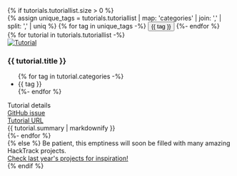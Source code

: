 <section class="projects">
    {% if tutorials.tutoriallist.size > 0 %}
        <div id="filter-container">
            {% assign unique_tags = tutorials.tutoriallist | map: 'categories' | join: ',' | split: ',' | uniq %}
            {% for tag in unique_tags -%}
                <button class="filter-button" onclick="toggleTag(this, '{{ tag }}')" id="{{ tag }}">{{ tag }}</button>
            {%- endfor %}
        </div>
        <div id="hackathon-container">
            {% for tutorial in tutorials.tutoriallist -%}
                <div class="hackathon-project-card" data-tags="{{ tutorial.categories | join: ' ' }}">
                    <div class="hackathon-img-wrapper">
                        <a href="https://github.com/ohbm/hackathon2025/issues/{{ tutorial.issue }}">
                            <img src="/_img/{{ tutorial.image_path }}" alt="Tutorial">
                        </a>
                    </div>
                    <div class="hackathon-details animated hiding">
                        <h3>{{ tutorial.title }}</h3>
                        <ul>
                            {% for tag in tutorial.categories -%}
                                <li class="tag">{{ tag }}</li>
                            {%- endfor %}
                        </ul>
                        <div class="text-primary reveal-button"><i class="fa-solid fa-magnifying-glass"></i> Tutorial details</div>
                    </div>
                    <div class="hackathon-hidden-details">
                        <div class="button-container">
                            <div class="btn-primary">
                                <a href="https://github.com/ohbm/hackathon2025/issues/{{ tutorial.issue }}" target="_blank">
                                    <i class="fa-brands fa-github"></i> GitHub issue 
                                </a>
                            </div>
                            <div class="btn-primary">
                                <a href="{{ tutorial.link }}" target="_blank">
                                    <i class="fa-solid fa-link"></i> Tutorial URL 
                                </a>
                            </div>
                        </div>
                        <div class="markdown-content">
                            {{ tutorial.summary | markdownify }}
                        </div>
                    </div>
                </div>
            {%- endfor %}
        </div>
    {% else %}
        Be patient, this emptiness will soon be filled with many amazing HackTrack projects.
        <div class="submit-projects-container">
            <a class="submit-projects-button" href="https://ohbm.github.io/hackathon2024/hacktrack/">
                Check last year's projects for inspiration!
            </a>
        </div>
    {% endif %}
</section>

<script>
document.addEventListener('DOMContentLoaded', () => {
    document.querySelectorAll('.reveal-button').forEach((button) => {
        button.addEventListener('click', function () {
            const card = button.closest('.hackathon-project-card');
            const details = card.querySelector('.hackathon-hidden-details');
            if (details) {
                if (details.classList.contains('show')) {
                    details.classList.remove('show');
                    card.classList.remove('fullscreen');
                    button.innerHTML = '<i class="fa-solid fa-magnifying-glass"></i> Tutorial details';
                    document.body.classList.remove('no-scroll'); // Remove no-scroll class
                } else {
                    details.classList.add('show');
                    card.classList.add('fullscreen');
                    button.innerHTML = '<i class="fa-solid fa-xmark"></i> Hide details';
                    document.body.classList.add('no-scroll'); // Add no-scroll class
                }
            }
        });
    });
    document.addEventListener('click', function (event) {
        const fullscreenCard = document.querySelector('.hackathon-project-card.fullscreen');
        if (fullscreenCard && !fullscreenCard.contains(event.target)) {
            fullscreenCard.querySelector('.hackathon-hidden-details').classList.remove('show');
            fullscreenCard.classList.remove('fullscreen');
            fullscreenCard.querySelector('.reveal-button').innerHTML = '<i class="fa-solid fa-magnifying-glass"></i> Tutorial details';
            document.body.classList.remove('no-scroll'); // Remove no-scroll class
        }
    });
});
// Keep only one tag active at a time, the tags in the projects are also highlighted
function toggleTag(button, tag) {
    const tags = document.querySelectorAll('.filter-button');
    const projects = document.querySelectorAll('.hackathon-project-card');
    tags.forEach((t) => {
        if (t === button) {
            t.classList.toggle('active');
        } else {
            t.classList.remove('active');
        }
    });
    const activeTag = document.querySelector('.filter-button.active');
    if (activeTag) {
        // If a tag is active, filter projects
        const activeTagName = activeTag.id;
        projects.forEach((project) => {
            if (project.getAttribute('data-tags').includes(activeTagName)) {
                project.classList.remove('hide');
            } else {
                project.classList.add('hide');
            }
        });
    } else {
        // If no tag is active, show all projects
        projects.forEach((project) => project.classList.remove('hide'));
    };
}
</script>
